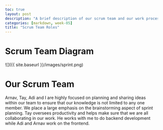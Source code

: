 ```yaml
---
toc: true
layout: post
description: "A brief description of our scrum team and our work processes"
categories: [markdown, week-05]
title: "Scrum Team Roles"
---
```


# Scrum Team Diagram

![]({{ site.baseurl }}/images/sprint.png)

# Our Scrum Team

Arnav, Tay, Adi and I are highly focused on planning and sharing ideas within our team to ensure that our knowledge is not limited to any one member. We place a large emphasis on the brainstorming aspect of sprint planning. Tay oversees productivity and helps make sure that we are all collaborating in our work. He works with me to do backend development while Adi and Arnav work on the frontend.
